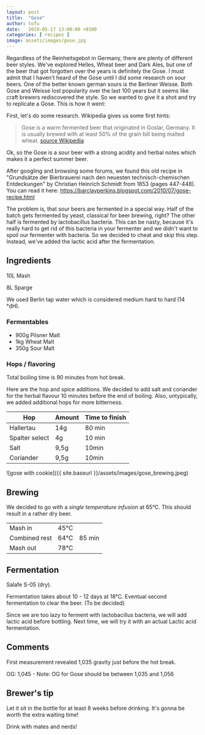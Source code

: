 ```yaml
---
layout: post
title:  "Gose"
author: tofu
date:   2019-05-17 13:00:00 +0100
categories: [ recipes ]
image: assets/images/gose.jpg
---
```

Regardless of the Reinheitsgebot in Germany, there are plenty of different beer styles. We've explored Helles, Wheat beer and Dark Ales, but one of the beer that got forgotten over the years is definitely the Gose. I must admit that I haven't heard of the Gose until I did some research on sour beers. One of the better known german sours is the Berliner Weisse. Both Gose and Weisse lost popularity over the last 100 years but it seems like craft brewers rediscovered the style. So we wanted to give it a shot and try to replicate a Gose. This is how it went:

First, let's do some research. Wikipedia gives us some first hints: 

> Gose is a warm fermented beer that originated in Goslar, Germany. 
> It is usually brewed with at least 50% of the grain bill being malted wheat. [source Wikipedia](https://en.wikipedia.org/wiki/Gose)

Ok, so the Gose is a sour beer with a strong acidity and herbal notes which makes it a perfect summer beer.

After googling and browsing some forums, we found this old recipe in "Grundsätze der Bierbrauerei nach den neuesten technisch-chemischen
Entdeckungen" by Christian Heinrich Schmidt from 1853 (pages 447-448). You can read it here: https://barclayperkins.blogspot.com/2010/07/gose-recipe.html

The problem is, that sour beers are fermented in a special way. Half of the batch gets fermented by yeast, classical for beer brewing, right?
The other half is fermented by lactobacillus bacteria. This can be nasty, because it's really hard to get rid of this bacteria in your fermenter and we didn't want to spoil our fermenter with bacteria. So we decided to cheat and skip this step. Instead, we've added the lactic acid after the fermentation.

## Ingredients

10L Mash

8L Sparge

We used Berlin tap water which is considered medium hard to hard (14 °dH).


### Fermentables

- 900g Pilsner Malt
- 1kg Wheat Malt
- 350g Sour Malt

### Hops / flavoring

Total boiling time is 90 minutes from hot break.

Here are the hop and spice additions. We decided to add salt and coriander for the herbal flavour 10 minutes before the end of boiling. Also, untypically, we added additional hops for more bitterness.

|Hop                 |Amount              | Time to finish |
|--------------------|--------------------|----------------|
|Hallertau           | 14g                |80 min          |
|Spalter select      |4g                  |10 min          |
|Salt                |9,5g                |10min           |
|Coriander           |9,5g                |10min           |

![gose with cookie]({{ site.baseurl }}/assets/images/gose_brewing.jpeg)

## Brewing

We decided to go with a _single temperature infusion_ at 65°C. This should result in a rather dry beer.

|       |         |        |
|-------|---------|--------|
|Mash in   | 45°C |        |
|Combined rest| 64°C |85 min  |
|Mash out  |78°C  |        |

## Fermentation

Salafe S-05 (dry).

Fermentation takes about 10 - 12 days at 18°C. Eventual second fermentation to clear the beer. (To be decided)

Since we are too lazy to ferment with lactobacillus bacteria, we will add lactic acid before bottling.
Next time, we will try it with an actual Lactic acid fermentation.

## Comments

First measurement revealed 1,035 gravity just before the hot break.

OG: 1,045 - Note: OG for Gose should be between 1,035 and 1,056

## Brewer's tip

Let it sit in the bottle for at least 8 weeks before drinking. It's gonna be worth the extra waiting time!

Drink with mates and nerds!
